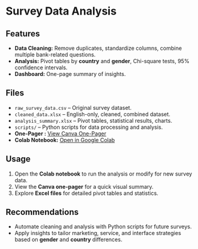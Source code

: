 # Survey Data Analysis

## Features
- **Data Cleaning:** Remove duplicates, standardize columns, combine multiple bank-related questions.
- **Analysis:** Pivot tables by **country** and **gender**, Chi-square tests, 95% confidence intervals.
- **Dashboard:** One-page summary of insights.

## Files
- `raw_survey_data.csv` – Original survey dataset.
- `cleaned_data.xlsx` – English-only, cleaned, combined dataset.
- `analysis_summary.xlsx` – Pivot tables, statistical results, charts.
- `scripts/` – Python scripts for data processing and analysis.
- **One-Pager :** [View Canva One-Pager](https://www.canva.com/design/DAG2vAouyF8/RxjaDNCIKxg1XWOzvyJFeg/view)
- **Colab Notebook:** [Open in Google Colab](https://colab.research.google.com/)

## Usage
1. Open the **Colab notebook** to run the analysis or modify for new survey data.
2. View the **Canva one-pager** for a quick visual summary.
3. Explore **Excel files** for detailed pivot tables and statistics.

## Recommendations
- Automate cleaning and analysis with Python scripts for future surveys.
- Apply insights to tailor marketing, service, and interface strategies based on **gender** and **country** differences.
